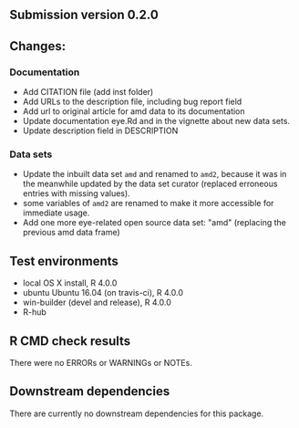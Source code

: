 ## Submission version 0.2.0

## Changes:

### Documentation
* Add CITATION file (add inst folder)
* Add URLs to the description file, including bug report field
* Add url to original article for amd data to its documentation
* Update documentation eye.Rd and in the vignette about new data sets.
* Update description field in DESCRIPTION 

### Data sets
* Update the inbuilt data set `amd` and renamed to `amd2`, because it was in the meanwhile updated by the data set curator (replaced erroneous entries with missing values). 
* some variables of `amd2` are renamed to make it more accessible for immediate usage.
* Add one more eye-related open source data set: "amd" (replacing the previous amd data frame)

## Test environments
* local OS X install, R 4.0.0
* ubuntu Ubuntu 16.04 (on travis-ci), R 4.0.0
* win-builder (devel and release), R 4.0.0
* R-hub

## R CMD check results
There were no ERRORs or WARNINGs or NOTEs. 

## Downstream dependencies
There are currently no downstream dependencies for this package.
